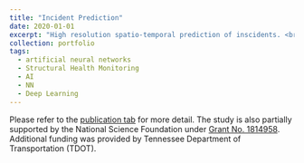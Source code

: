 ```yaml
---
title: "Incident Prediction"
date: 2020-01-01
excerpt: "High resolution spatio-temporal prediction of inscidents. <br/><img src='/images/Incident/presentation.gif' width='500'>"
collection: portfolio
tags:
  - artificial neural networks
  - Structural Health Monitoring
  - AI
  - NN
  - Deep Learning
---
```



Please refer to the [publication tab](/publications) for more detail. 
The study is also partially supported by the National Science Foundation under [Grant No. 1814958](https://www.nsf.gov/awardsearch/showAward?AWD_ID=1814958&HistoricalAwards=false). Additional funding was provided by Tennessee Department of Transportation (TDOT).